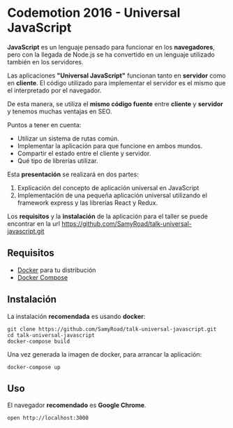 # Codemotion 2016 - Universal JavaScript

**JavaScript** es un lenguaje pensado para funcionar en los **navegadores**, pero con la llegada de Node.js se ha convertido en un lenguaje utilizado también en los servidores. 

Las aplicaciones **"Universal JavaScript"** funcionan tanto en **servidor** como en **cliente**. El código utilizado para implementar el servidor es el mismo que el interpretado por el navegador.

De esta manera, se utiliza el **mismo código fuente** entre **cliente** y **servidor** y tenemos muchas ventajas en SEO. 

Puntos a tener en cuenta:

* Utilizar un sistema de rutas común.
* Implementar la aplicación para que funcione en ambos mundos.
* Compartir el estado entre el cliente y servidor.
* Qué tipo de librerías utilizar.

Esta **presentación** se realizará en dos partes:

1. Explicación del concepto de aplicación universal en JavaScript
2. Implementación de una pequeña aplicación universal utilizando el framework express y las librerías React y Redux.

Los **requisitos** y la **instalación** de la aplicación para el taller se puede encontrar en la url
https://github.com/SamyRoad/talk-universal-javascript.git

## Requisitos

* [Docker](https://www.docker.com/products/docker) para tu distribución
* [Docker Compose](https://docs.docker.com/compose/install/)

## Instalación

La instalación **recomendada** es usando **docker**:

```
git clone https://github.com/SamyRoad/talk-universal-javascript.git
cd talk-universal-javascript
docker-compose build
```

Una vez generada la imagen de docker, para arrancar la aplicación:

```
docker-compose up
```

## Uso

El navegador **recomendado** es **Google Chrome**.

```
open http://localhost:3000
```
